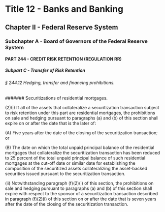
# Title 12 - Banks and Banking
## Chapter II - Federal Reserve System
### Subchapter A - Board of Governors of the Federal Reserve System
#### PART 244 - CREDIT RISK RETENTION (REGULATION RR)
##### Subpart C - Transfer of Risk Retention
###### § 244.12 Hedging, transfer and financing prohibitions.
####### Securitizations of residential mortgages.

(2)(i) If all of the assets that collateralize a securitization transaction subject to risk retention under this part are residential mortgages, the prohibitions on sale and hedging pursuant to paragraphs (a) and (b) of this section shall expire on or after the date that is the later of:

(A) Five years after the date of the closing of the securitization transaction; or

(B) The date on which the total unpaid principal balance of the residential mortgages that collateralize the securitization transaction has been reduced to 25 percent of the total unpaid principal balance of such residential mortgages at the cut-off date or similar date for establishing the composition of the securitized assets collateralizing the asset-backed securities issued pursuant to the securitization transaction.

(ii) Notwithstanding paragraph (f)(2)(i) of this section, the prohibitions on sale and hedging pursuant to paragraphs (a) and (b) of this section shall expire with respect to the sponsor of a securitization transaction described in paragraph (f)(2)(i) of this section on or after the date that is seven years after the date of the closing of the securitization transaction.

